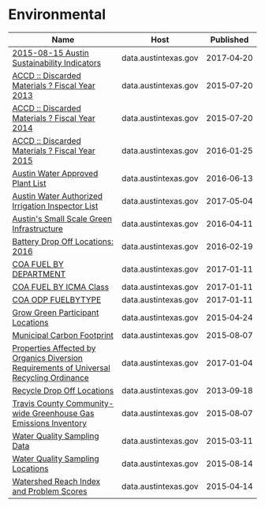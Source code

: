 # Environmental

Name | Host | Published
---- | ---- | ---------
[2015-08-15 Austin Sustainability Indicators](../datasets/c7z7-zp6h.md) | data.austintexas.gov | 2017&#x2011;04&#x2011;20
[ACCD :: Discarded Materials ? Fiscal Year 2013](../datasets/y6ng-5ymj.md) | data.austintexas.gov | 2015&#x2011;07&#x2011;20
[ACCD :: Discarded Materials ? Fiscal Year 2014](../datasets/2e3p-8zzy.md) | data.austintexas.gov | 2015&#x2011;07&#x2011;20
[ACCD :: Discarded Materials ? Fiscal Year 2015](../datasets/bvdj-b937.md) | data.austintexas.gov | 2016&#x2011;01&#x2011;25
[Austin Water Approved Plant List](../datasets/82dq-nkpk.md) | data.austintexas.gov | 2016&#x2011;06&#x2011;13
[Austin Water Authorized Irrigation Inspector List](../datasets/dhvz-stgx.md) | data.austintexas.gov | 2017&#x2011;05&#x2011;04
[Austin's Small Scale Green Infrastructure](../datasets/2cgz-29c8.md) | data.austintexas.gov | 2016&#x2011;04&#x2011;11
[Battery Drop Off Locations: 2016](../datasets/y4h7-ti7f.md) | data.austintexas.gov | 2016&#x2011;02&#x2011;19
[COA FUEL BY DEPARTMENT](../datasets/5j2i-tq4k.md) | data.austintexas.gov | 2017&#x2011;01&#x2011;11
[COA FUEL BY ICMA Class](../datasets/vyev-yeag.md) | data.austintexas.gov | 2017&#x2011;01&#x2011;11
[COA ODP FUELBYTYPE](../datasets/f6gm-a8j6.md) | data.austintexas.gov | 2017&#x2011;01&#x2011;11
[Grow Green Participant Locations](../datasets/us2y-viyp.md) | data.austintexas.gov | 2015&#x2011;04&#x2011;24
[Municipal Carbon Footprint](../datasets/acyh-8suc.md) | data.austintexas.gov | 2015&#x2011;08&#x2011;07
[Properties Affected by Organics Diversion Requirements of Universal Recycling Ordinance](../datasets/a3pf-9u7n.md) | data.austintexas.gov | 2017&#x2011;01&#x2011;04
[Recycle Drop Off Locations](../datasets/qzi7-nx8g.md) | data.austintexas.gov | 2013&#x2011;09&#x2011;18
[Travis County Community-wide Greenhouse Gas Emissions Inventory](../datasets/3maj-7ecz.md) | data.austintexas.gov | 2015&#x2011;08&#x2011;07
[Water Quality Sampling Data](../datasets/5tye-7ray.md) | data.austintexas.gov | 2015&#x2011;03&#x2011;11
[Water Quality Sampling Locations](../datasets/t9gx-rxwg.md) | data.austintexas.gov | 2015&#x2011;08&#x2011;14
[Watershed Reach Index and Problem Scores](../datasets/vk3r-6prc.md) | data.austintexas.gov | 2015&#x2011;04&#x2011;14

